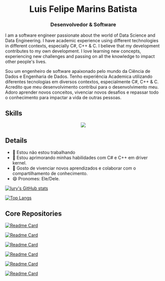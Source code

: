 <h1 align="center">Luis Felipe Marins Batista</h1>
<h3 align="center">Desenvolvedor & Software</h3>


I am a software engineer passionate about the world of Data Science and Data Engineering. I have academic experience using different technologies in different contexts, especially C#, C++ & C. I believe that my development contributes to my own development. I love learning new concepts, experiencing new challenges and passing on all the knowledge to impact other people's lives.

Sou um engenheiro de software apaixonado pelo mundo da Ciência de Dados e Engenharia de Dados. Tenho experiência Academica utilizando diferentes tecnologias em diversos contextos, especialmente C#, C++ & C. Acredito que meu desenvolvimento contribui para o desenvolvimento meu. Adoro aprender novos conceitos, vivenciar novos desafios e repassar todo o conhecimento para impactar a vida de outras pessoas.


## Skills
<p align="center">
  <a href="https://linkedin.com/in/luis-felipe-marins-batista-a1a037207">
    <img src="https://skillicons.dev/icons?i=git,docker,c,vim,ae,angular,bootstrap,c,cpp,cs,css,discord,dotnet,github,html,js,linkedin,nodejs" />
  </a>
</p>

## Details
- 🔭 Estou não estou trabalhando
- 🌱 Estou aprimorando minhas habilidades com C# e C++ em driver kernel.
- 🤗 Gosto de vivenciar novos aprendizados e colaborar com o compartilhamento de conhecimento.
- 😄 Pronomes: Ele/Dele.

[![Iury's GitHub stats](https://github-readme-stats.vercel.app/api?username=Luis-Batista-Code&show_icons=true&theme=radical)](https://github.com/anuraghazra/github-readme-stats)

[![Top Langs](https://github-readme-stats.vercel.app/api/top-langs/?username=Luis-Batista-Code&layout=compact&theme=radical)](https://github.com/anuraghazra/github-readme-stats)


## Core Repositories

[![Readme Card](https://github-readme-stats.vercel.app/api/pin/?username=Luis-Batista-Code&repo=automated-ingestion-data&theme=radical)](https://github.com/Luis-Batista-Code/TCC)

[![Readme Card](https://github-readme-stats.vercel.app/api/pin/?username=Luis-Batista-Code&repo=projetos-python&theme=radical)](https://github.com/Luis-Batista-Code/Discord-bot)

[![Readme Card](https://github-readme-stats.vercel.app/api/pin/?username=Luis-Batista-Code&repo=data-science&theme=radical)]()

[![Readme Card](https://github-readme-stats.vercel.app/api/pin/?username=Luis-Batista-Code&repo=machine-learning&theme=radical)]()

[![Readme Card](https://github-readme-stats.vercel.app/api/pin/?username=Luis-Batista-Code&repo=software-enginerring&theme=radical)]()

[![Readme Card](https://github-readme-stats.vercel.app/api/pin/?username=Luis-Batista-Code&repo=analise-dados-telegram-bot&theme=radical)]()
